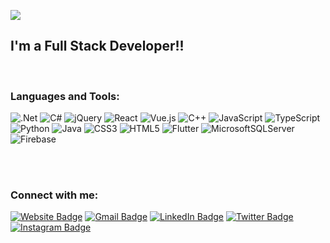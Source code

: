 ![](https://github.com/austinbowdler/austinbowdler/blob/master/header.png)

## I'm a Full Stack Developer!!

<br />

### Languages and Tools:

![.Net](https://img.shields.io/badge/.NET-5C2D91?style=for-the-badge&logo=.net&logoColor=white)
![C#](https://img.shields.io/badge/c%23-%23239120.svg?style=for-the-badge&logo=c-sharp&logoColor=white)
![jQuery](https://img.shields.io/badge/jquery-%230769AD.svg?style=for-the-badge&logo=jquery&logoColor=white)
![React](https://img.shields.io/badge/react-%2320232a.svg?style=for-the-badge&logo=react&logoColor=%2361DAFB)
![Vue.js](https://img.shields.io/badge/vuejs-%2335495e.svg?style=for-the-badge&logo=vuedotjs&logoColor=%234FC08D)
![C++](https://img.shields.io/badge/c++-%2300599C.svg?style=for-the-badge&logo=c%2B%2B&logoColor=white)
![JavaScript](https://img.shields.io/badge/javascript-%23323330.svg?style=for-the-badge&logo=javascript&logoColor=%23F7DF1E)
![TypeScript](https://img.shields.io/badge/typescript-%23007ACC.svg?style=for-the-badge&logo=typescript&logoColor=white)
![Python](https://img.shields.io/badge/python-3670A0?style=for-the-badge&logo=python&logoColor=ffdd54)
![Java](https://img.shields.io/badge/java-%23ED8B00.svg?style=for-the-badge&logo=java&logoColor=white)
![CSS3](https://img.shields.io/badge/css3-%231572B6.svg?style=for-the-badge&logo=css3&logoColor=white)
![HTML5](https://img.shields.io/badge/html5-%23E34F26.svg?style=for-the-badge&logo=html5&logoColor=white)
![Flutter](https://img.shields.io/badge/Flutter-%2302569B.svg?style=for-the-badge&logo=Flutter&logoColor=white)
![MicrosoftSQLServer](https://img.shields.io/badge/Microsoft%20SQL%20Sever-CC2927?style=for-the-badge&logo=microsoft%20sql%20server&logoColor=white)
![Firebase](https://img.shields.io/badge/firebase-%23039BE5.svg?style=for-the-badge&logo=firebase)

<br />
<br />

### Connect with me:

[![Website Badge](https://img.shields.io/badge/-austinbowdler.com-47CCCC?style=or-the-badge&logo=Google-Chrome&logoColor=white&link=https://austinbowdler.com)](https://austinbowdler.com)
[![Gmail Badge](https://img.shields.io/badge/-abowdler2-c14438?style=or-the-badge&logo=Gmail&logoColor=white&link=mailto:abowdler2@gmail.com)](mailto:abowdler2@gmail.com)
[![LinkedIn Badge](https://img.shields.io/badge/LinkedIn-0077B5?style=for-the-badge&logo=linkedin&logoColor=white)](https://www.linkedin.com/in/austin-bowdler-29a0aa121/)
[![Twitter Badge](https://img.shields.io/badge/Twitter-1DA1F2?style=for-the-badge&logo=twitter&logoColor=white)](https://twitter.com/austinbowdler)
[![Instagram Badge](https://img.shields.io/badge/Instagram-E4405F?style=for-the-badge&logo=instagram&logoColor=white)](https://www.instagram.com/austinbowdler/)
